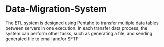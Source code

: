 # Data-Migration-System
The ETL system is designed using Pentaho to transfer multiple data tables between servers in one execution. In each transfer data process, the system can perform other tasks, such as generating a file, and sending generated file to email and/or SFTP
